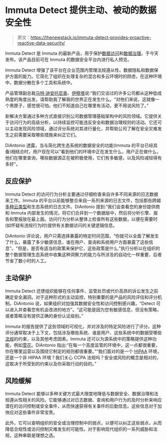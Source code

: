 # Immuta Detect 提供主动、被动的数据安全性

> 原文：<https://thenewstack.io/immuta-detect-provides-proactive-reactive-data-security/>

Immuta Detect 是 Immuta 的最新产品，用于保护[数据访问](https://thenewstack.io/real-time-data-access-across-highly-distributed-environments/)和[数据治理](https://thenewstack.io/whats-data-governance-tech-and-business-dont-agree/)，于今天发布。该产品目前可在 Immuta 的数据安全平台内进行私人预览。

Immuta Detect 增强了该平台在企业范围内管理法规遵从性、数据隐私和数据保护方面的能力。它简化了组织在处理复杂的混合和多云环境时的顾虑，在这种环境中，数据分散在多个工具和系统中。

产品管理副总裁[马特·迪安托尼奥](https://www.linkedin.com/in/matthew-diantonio?original_referer=https%3A%2F%2Fduckduckgo.com%2F)、[伊穆塔](https://www.immuta.com/)说:“我们交谈过的许多公司都从这种低成熟度的角度出发，请帮助我了解我的世界正在发生什么。“对他们来说，这就像一个黑匣子，感觉很可怕。他们不知道自己在哪里有活动，更不用说风险了。”

新解决方案通过多种方式直接识别公司数据管理基础架构中的风险领域。它提供关于访问行为的高级分析，以持续监控可能违反安全和数据治理规则的活动。它还可以主动发现风险领域，通过评分系统对其进行量化，并帮助公司了解在安全灾难发生之前需要采取哪些措施来纠正它们。

DiAntonio 透露，当与简化跨生态系统的数据安全的功能(Immuta 的平台已经具备)相结合时，用户现在可以“看到他们的环境中正在发生什么，用户正在做什么，他们在哪里查询，哪些数据源正在被积极使用，它们有多敏感，以及风险减轻得有多好”。

## 反应保护

Immuta Detect 的访问行为分析主要通过仔细检查来自许多不同来源的日志数据来工作。Immuta 的平台以前能够整合来自一系列来源的日志文件，包括那些跨越[多种云类型](https://blogs.gartner.com/fernando-pereiro/the-scattered-cloud-syndrome/)和生态系统的日志文件。DiAntonio 提到:“我们会查看您的身份提供商和 Immuta 内部发生的情况，将它们合并到一个数据层中，然后将分析引擎、报告和警报放在最上面。访问行为分析从整体上检查所有这些数据，以便在需要时(如怀疑有违规行为时)提供有关数据访问的关键逻辑信息。

DiAntonio 评论说，用户只需选择暴露的特定时间范围，“你就可以全面了解发生了什么，暴露了多少敏感信息，谁在用户、查询和系统用户方面暴露了这些信息”。"但是，是否有适当的政策来保护它，这些政策是什么."执行分析以在组织的整个数据管理生态系统中收集这种洞察力的能力与所涉及的自动化一样重要，后者节省了数小时的人工。

## 主动保护

Immuta Detect 还使组织能够在任何事件、监管处罚或代价高昂的诉讼发生之前确定安全漏洞。对于这种形式的主动监控，特别重要的是产品的风险评估和评分机制。DiAntonio 说，如果组织对加强其数据安全性和访问控制感兴趣，“Detect 可以进入并查看您有机会改进的地方”。“这可能是因为您有敏感信息，但没有策略，或者策略没有提供正确的身份认证级别。”

Immuta 的报告提供了这些领域的可视化，并对涉及的特定风险进行了评分。这种评分通常取决于上下文，包括涉及哪些系统、谁是用户、这些系统中的数据受哪些[法规](https://blogs.gartner.com/bart-willemsen/compliance-has-no-mvp/)的约束，以及其他考虑因素。Immuta 还可以为源系统中的策略提供这种功能，例如[雪花](https://thenewstack.io/snowflake-builds-out-its-data-cloud/)。DiAntonio 指出:“在每一个高度监管的环境中，这一点都很重要，你在哪里运营以及围绕它制定的规则都很重要。”“我们面对的是一个 [HIPAA](https://thenewstack.io/cloudticity-brings-hipaa-compliance-to-amazon-cloud-native-workloads/) 环境，还是一个非 HIPAA 环境？我们关心 CCPA 法规吗？安全或风险的概念是相对的，这取决于所受到的约束以及你采取行动的目的。”

## 风险缓解

Immuta Detect 能够以多种关键方式最大限度地降低与数据安全、数据治理和法规遵从性相关的风险。它能够通过对日志数据、查询和用户行为的及时分析来响应潜在的访问控制或安全事件，从而快速获得有关事件的后勤信息。这些信息对于加快应对这些事件非常宝贵。

此外，它可以查明组织的安全或治理控制中的弱点，以便可以纠正这些弱点，从而降低合规性或访问控制灾难发生的可能性。对于影响现代组织的一系列威胁和法规，这种串联是理想之选。

<svg xmlns:xlink="http://www.w3.org/1999/xlink" viewBox="0 0 68 31" version="1.1"><title>Group</title> <desc>Created with Sketch.</desc></svg>